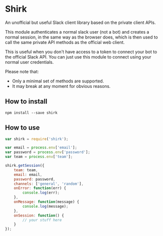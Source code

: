 # Shirk

An unofficial but useful Slack client library based on the private client APIs.

This module authenticates a normal slack user (not a bot) and creates a normal session, in the same way as the browser does, which is then used to call the same private API methods as the official web client.

This is useful when you don't have access to a token to connect your bot to the official Slack API. You can just use this module to connect using your normal user credentials.

Please note that:

 * Only a minimal set of methods are supported.
 * It may break at any moment for obvious reasons.

## How to install

```
npm install --save shirk
```

## How to use

```javascript
var shirk = require('shirk');

var email = process.env['email'];
var password = process.env['password'];
var team = process.env['team'];

shirk.getSession({
    team: team,
    email: email,
    password: password,
    channels: ['general', 'random'],
    onError: function(err) {
        console.log(err);
    },
    onMessage: function(message) {
        console.log(message);
    },
    onSession: function() {
        // your stuff here
    }
});
```
